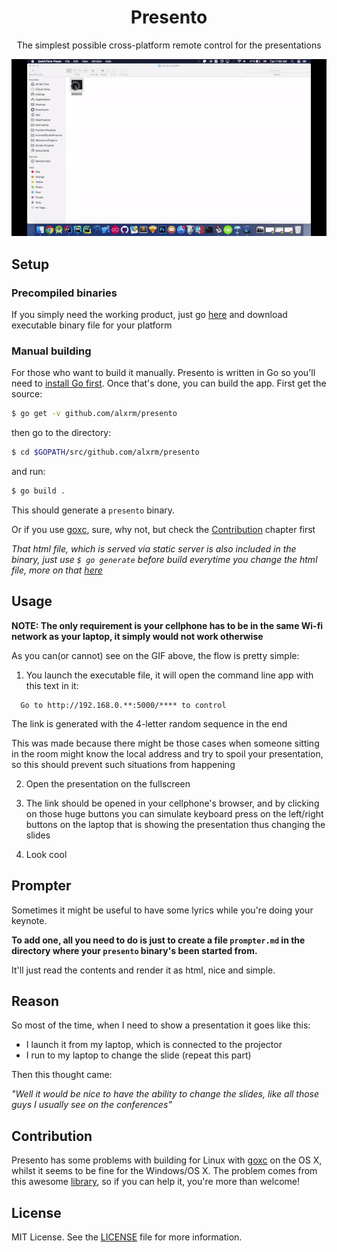 <h1 align="center">Presento</h1> 

<p align="center">The simplest possible cross-platform remote control for the presentations</p>

<p align="center"><img src="https://github.com/alxrm/presento/blob/master/art/flow.gif?raw=true" alt="Example"></p>

## Setup

### Precompiled binaries

If you simply need the working product, just go [here](https://github.com/alxrm/presento/releases) and download executable binary file for your platform

### Manual building

For those who want to build it manually. Presento is written in Go so you'll need to [install Go first](https://golang.org/dl/). Once that's done, you can build the app. First get the source:

```bash
$ go get -v github.com/alxrm/presento
```

then go to the directory:

```bash
$ cd $GOPATH/src/github.com/alxrm/presento
```

and run:

```bash
$ go build .
```

This should generate a `presento` binary.

Or if you use [goxc](https://github.com/laher/goxc), sure, why not, but check the [Contribution](https://github.com/alxrm/presento#contributing) chapter first

_That html file, which is served via static server is also included in the binary, just use `$ go generate` before build everytime you change the html file, more on that [here](https://github.com/bouk/file2const)_

## Usage

__NOTE: The only requirement is your cellphone has to be in the same Wi-fi network as your laptop, it simply would not work otherwise__

As you can(or cannot) see on the GIF above, the flow is pretty simple:

1) You launch the executable file, it will open the command line app with this text in it:

```
  Go to http://192.168.0.**:5000/**** to control
```

The link is generated with the 4-letter random sequence in the end

This was made because there might be those cases when someone sitting in the room might know the local address and try to spoil your presentation, so this should prevent such situations from happening

2) Open the presentation on the fullscreen

3) The link should be opened in your cellphone's browser, and by clicking on those huge buttons you can simulate keyboard press on the left/right buttons on the laptop that is showing the presentation thus changing the slides

4) Look cool 

## Prompter

Sometimes it might be useful to have some lyrics while you're doing your keynote.


__To add one, all you need to do is just to create a file `prompter.md` in the directory where your `presento` binary's been started from.__   


It'll just read the contents and render it as html, nice and simple.

## Reason

So most of the time, when I need to show a presentation it goes like this:
  - I launch it from my laptop, which is connected to the projector
  - I run to my laptop to change the slide (repeat this part)
  
Then this thought came:
  
_"Well it would be nice to have the ability to change the slides, like all those guys I usually see on the conferences"_


## Contribution

Presento has some problems with building for Linux with [goxc](https://github.com/laher/goxc) on the OS X, whilst it seems to be fine for the Windows/OS X. The problem comes from this awesome [library](https://github.com/micmonay/keybd_event), so if you can help it, you're more than welcome!

## License

MIT License. See the [LICENSE](LICENSE) file for more information.
